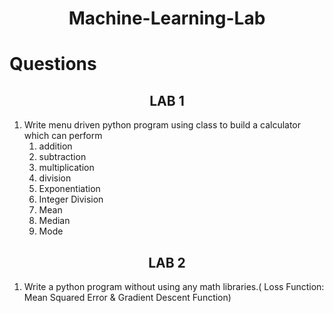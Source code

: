 <h1 align="center"> Machine-Learning-Lab</h1>

# Questions
<h2 align="center">LAB 1</h2>

1. Write menu driven python program using class to build a calculator which can perform 
    1. addition
    2. subtraction
    3. multiplication
    4. division
    5. Exponentiation
    6. Integer Division
    7. Mean
    8. Median
    9. Mode
  

<h2 align="center">LAB 2</h2>

1. Write a python program without using any math libraries.( Loss Function: Mean Squared Error & Gradient Descent Function)
    

